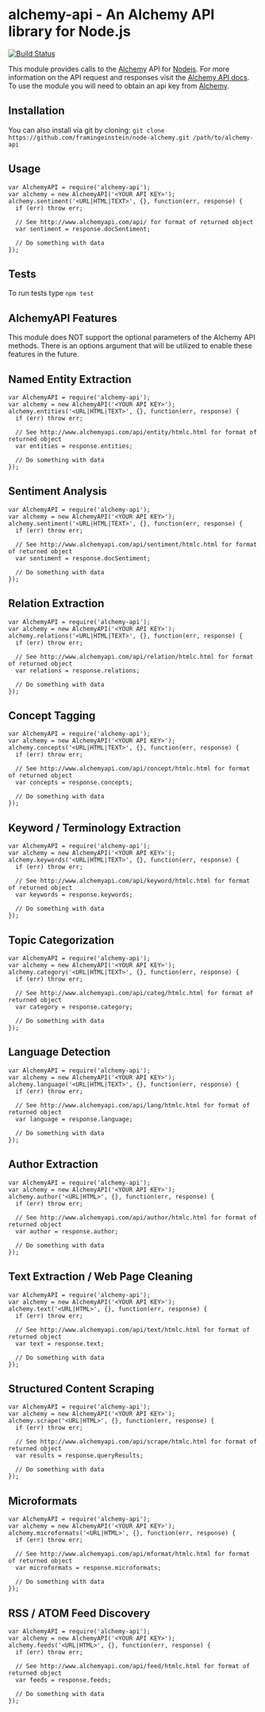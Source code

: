  alchemy-api - An Alchemy API library for Node.js
====================
[![Build Status](https://secure.travis-ci.org/framingeinstein/node-alchemy.png)](http://travis-ci.org/framingeinstein/node-alchemy)

This module provides calls to the [Alchemy](http://www.alchemyapi.com/) API for [Nodejs](http://nodejs.org).
For more information on the API request and responses visit the [Alchemy API docs](http://www.alchemyapi.com/api/).  To use the module you will need to obtain an api key from [Alchemy](http://www.alchemyapi.com/api/register.html).

Installation
------------

You can also install via git by cloning: `git clone https://github.com/framingeinstein/node-alchemy.git /path/to/alchemy-api`

Usage
-----
    var AlchemyAPI = require('alchemy-api');
    var alchemy = new AlchemyAPI('<YOUR API KEY>');
    alchemy.sentiment('<URL|HTML|TEXT>', {}, function(err, response) {
      if (err) throw err;

      // See http://www.alchemyapi.com/api/ for format of returned object
      var sentiment = response.docSentiment;

      // Do something with data
    });

Tests
-----
To run tests type `npm test`

AlchemyAPI Features
---------------
This module does NOT support the optional parameters of the Alchemy API methods.  There is an options argument that will be utilized to enable these features in the future.

Named Entity Extraction
-----------------------
 	var AlchemyAPI = require('alchemy-api');
    var alchemy = new AlchemyAPI('<YOUR API KEY>');
    alchemy.entities('<URL|HTML|TEXT>', {}, function(err, response) {
      if (err) throw err;

      // See http://www.alchemyapi.com/api/entity/htmlc.html for format of returned object
      var entities = response.entities;

      // Do something with data
    });

Sentiment Analysis
------------------
    var AlchemyAPI = require('alchemy-api');
    var alchemy = new AlchemyAPI('<YOUR API KEY>');
    alchemy.sentiment('<URL|HTML|TEXT>', {}, function(err, response) {
      if (err) throw err;

      // See http://www.alchemyapi.com/api/sentiment/htmlc.html for format of returned object
      var sentiment = response.docSentiment;

      // Do something with data
    });

Relation Extraction
-------------------
    var AlchemyAPI = require('alchemy-api');
    var alchemy = new AlchemyAPI('<YOUR API KEY>');
    alchemy.relations('<URL|HTML|TEXT>', {}, function(err, response) {
      if (err) throw err;

      // See http://www.alchemyapi.com/api/relation/htmlc.html for format of returned object
      var relations = response.relations;

      // Do something with data
    });

Concept Tagging
---------------
    var AlchemyAPI = require('alchemy-api');
    var alchemy = new AlchemyAPI('<YOUR API KEY>');
    alchemy.concepts('<URL|HTML|TEXT>', {}, function(err, response) {
      if (err) throw err;

      // See http://www.alchemyapi.com/api/concept/htmlc.html for format of returned object
      var concepts = response.concepts;

      // Do something with data
    });

Keyword / Terminology Extraction
---------------
    var AlchemyAPI = require('alchemy-api');
    var alchemy = new AlchemyAPI('<YOUR API KEY>');
    alchemy.keywords('<URL|HTML|TEXT>', {}, function(err, response) {
      if (err) throw err;

      // See http://www.alchemyapi.com/api/keyword/htmlc.html for format of returned object
      var keywords = response.keywords;

      // Do something with data
    });

Topic Categorization
---------------
    var AlchemyAPI = require('alchemy-api');
    var alchemy = new AlchemyAPI('<YOUR API KEY>');
    alchemy.category('<URL|HTML|TEXT>', {}, function(err, response) {
      if (err) throw err;

      // See http://www.alchemyapi.com/api/categ/htmlc.html for format of returned object
      var category = response.category;

      // Do something with data
    });

Language Detection
---------------
    var AlchemyAPI = require('alchemy-api');
    var alchemy = new AlchemyAPI('<YOUR API KEY>');
    alchemy.language('<URL|HTML|TEXT>', {}, function(err, response) {
      if (err) throw err;

      // See http://www.alchemyapi.com/api/lang/htmlc.html for format of returned object
      var language = response.language;

      // Do something with data
    });

Author Extraction
---------------
    var AlchemyAPI = require('alchemy-api');
    var alchemy = new AlchemyAPI('<YOUR API KEY>');
    alchemy.author('<URL|HTML>', {}, function(err, response) {
      if (err) throw err;

      // See http://www.alchemyapi.com/api/author/htmlc.html for format of returned object
      var author = response.author;

      // Do something with data
    });

Text Extraction / Web Page Cleaning
---------------
    var AlchemyAPI = require('alchemy-api');
    var alchemy = new AlchemyAPI('<YOUR API KEY>');
    alchemy.text('<URL|HTML>', {}, function(err, response) {
      if (err) throw err;

      // See http://www.alchemyapi.com/api/text/htmlc.html for format of returned object
      var text = response.text;

      // Do something with data
    });

Structured Content Scraping
---------------
    var AlchemyAPI = require('alchemy-api');
    var alchemy = new AlchemyAPI('<YOUR API KEY>');
    alchemy.scrape('<URL|HTML>', {}, function(err, response) {
      if (err) throw err;

      // See http://www.alchemyapi.com/api/scrape/htmlc.html for format of returned object
      var results = response.queryResults;

      // Do something with data
    });

Microformats
------------
    var AlchemyAPI = require('alchemy-api');
    var alchemy = new AlchemyAPI('<YOUR API KEY>');
    alchemy.microformats('<URL|HTML>', {}, function(err, response) {
      if (err) throw err;

      // See http://www.alchemyapi.com/api/mformat/htmlc.html for format of returned object
      var microformats = response.microformats;

      // Do something with data
    });

RSS / ATOM Feed Discovery
----------
    var AlchemyAPI = require('alchemy-api');
    var alchemy = new AlchemyAPI('<YOUR API KEY>');
    alchemy.feeds('<URL|HTML>', {}, function(err, response) {
      if (err) throw err;

      // See http://www.alchemyapi.com/api/feed/htmlc.html for format of returned object
      var feeds = response.feeds;

      // Do something with data
    });